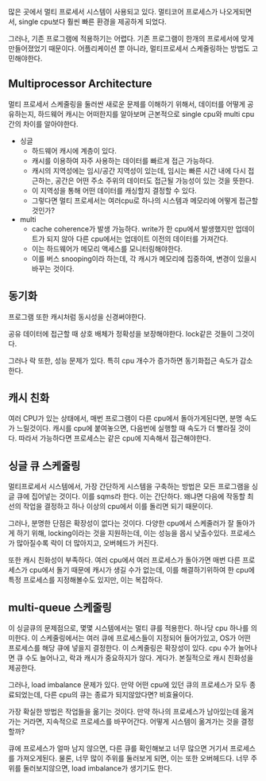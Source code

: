 많은 곳에서 멀티 프로세서 시스템이 사용되고 있다. 멀티코어 프로세스가 나오게되면서, single cpu보다 훨씬 빠른 환경을 제공하게 되었다. 

그러나, 기존 프로그램에 적용하기는 어렵다. 기존 프로그램이 한개의 프로세서에 맞게 만들어졌었기 때문이다. 
어플리케이션 뿐 아니라, 멀티프로세서 스케줄링하는 방법도 고민해야한다. 

## Multiprocessor Architecture
멀티 프로세서 스케줄링을 둘러싼 새로운 문제를 이해하기 위해서, 데이터를 어떻게 공유하는지, 하드웨어 캐시는 어떠한지를 알아보며 근본적으로 single cpu와 multi cpu 간의 차이를 알아야한다. 

- 싱글 
  - 하드웨어 캐시에 계층이 있다. 
  - 캐시를 이용하여 자주 사용하는 데이터를 빠르게 접근 가능하다.
  - 캐시의 지역성에는 임시/공간 지역성이 있는데, 임시는 빠른 시간 내에 다시 접근하는, 공간은 어떤 주소 주위의 데이터도 접근될 가능성이 있는 것을 뜻한다. 
  - 이 지역성을 통해 어떤 데이터를 캐싱할지 결정할 수 있다. 
  - 그렇다면 멀티 프로세서는 여러cpu로 하나의 시스템과 메모리에 어떻게 접근할 것인가? 
- multi
  - cache coherence가 발생 가능하다. write가 한 cpu에서 발생했지만 업데이트가 되지 않아 다른 cpu에서는 업데이트 이전의 데이터를 가져간다. 
  - 이는 하드웨어가 메모리 액세스를 모니터링해야한다. 
  - 이를 버스 snooping이라 하는데, 각 캐시가 메모리에 집중하여, 변경이 있을시 바꾸는 것이다.

## 동기화 
프로그램 또한 캐시처럼 동시성을 신경써야한다. 

공유 데이터에 접근할 때 상호 배체가 정확성을 보장해야한다. lock같은 것들이 그것이다. 

그러나 락 또한, 성능 문제가 있다. 특히 cpu 개수가 증가하면 동기화접근 속도가 감소한다.

## 캐시 친화
여러 CPU가 있는 상태에서, 매번 프로그램이 다른 cpu에서 돌아가게된다면, 분명 속도가 느릴것이다. 
캐시를 cpu에 붙여놓으면, 다음번에 실행할 때 속도가 더 빨라질 것이다. 따라서 가능하다면 프로세스는 같은 cpu에 지속해서 접근해야한다. 

## 싱글 큐 스케줄링
멀티프로세서 시스템에서, 가장 간단하게 시스템을 구축하는 방법은 모든 프로그램을 싱글 큐에 집어넣는 것이다.
이를 sqms라 한다. 이는 간단하다. 왜냐면 다음에 작동할 최선의 작업을 결정하고 하나 이상의 cpu에서 이를 돌리면 되기 때문이다. 

그러나, 분명한 단점은 확장성이 없다는 것이다. 
다양한 cpu에서 스케줄러가 잘 돌아가게 하기 위해, locking이라는 것을 지원하는데, 이는 성능을 몹시 낮출수있다. 프로세스가 많아질수록 락이 더 많아지고, 오버헤드가 커진다. 

또한 캐시 친화성이 부족하다. 여러 cpu에서 여러 프로세스가 돌아가면 매번 다른 프로세스가 cpu에서 돌기 때문에 캐시가 생길 수가 없는데, 이를 해결하기위하여 한 cpu에 특정 프로세스를 지정해볼수도 있지만, 이는 복잡하다. 

## multi-queue 스케줄링
이 싱글큐의 문제점으로, 몇몇 시스템에서는 멀티 큐를 적용한다. 하나당 cpu 하나를 의미한다. 이 스케줄링에서는 여러 큐에 프로세스들이 지정되어 들어가있고, OS가 어떤 프로세스를 해당 큐에 넣을지 결정한다. 
이 스케줄링은 확장성이 있다. cpu 수가 늘어나면 큐 수도 늘어나고, 락과 캐시가 중요하지가 않다. 게다가. 본질적으로 캐시 친화성을 제공한다.

그러나, load imbalance 문제가 있다. 
만약 어떤 cpu에 있던 큐의 프로세스가 모두 종료되었는데, 다른 cpu의 큐는 종료가 되지않았다면? 비효율이다. 

가장 확실한 방법은 작업들을 옮기는 것이다.
만약 하나의 프로세스가 남아있는데 옮겨가는 거라면, 지속적으로 프로세스를 바꾸어간다. 어떻게 시스템이 옮겨가는 것을 결정할까?

큐에 프로세스가 얼마 남지 않으면, 다른 큐를 확인해보고 너무 많으면 거기서 프로세스를 가져오게된다. 
물론, 너무 많이 주위를 둘러보게 되면, 이는 또한 오버헤드다. 너무 주위를 둘러보지않으면, load imbalance가 생기기도 한다. 

